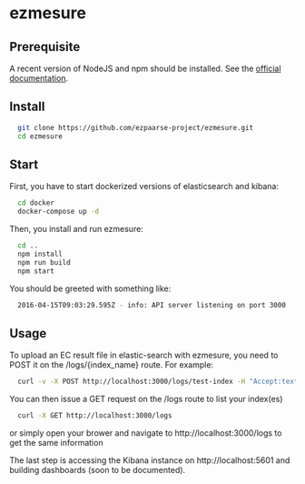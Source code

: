 # ezmesure

## Prerequisite
A recent version of NodeJS and npm should be installed.
See the [official documentation](https://nodejs.org/en/download/package-manager/).

## Install
```bash
  git clone https://github.com/ezpaarse-project/ezmesure.git
  cd ezmesure
```

## Start
First, you have to start dockerized versions of elasticsearch and kibana:
```bash
  cd docker
  docker-compose up -d
```

Then, you install and run ezmesure: 
```bash
  cd ..
  npm install
  npm run build
  npm start
```

You should be greeted with something like:
```bash
  2016-04-15T09:03:29.595Z - info: API server listening on port 3000
```

## Usage

To upload an EC result file in elastic-search with ezmesure, you need to POST it on the /logs/{index_name} route. For example:
```bash
  curl -v -X POST http://localhost:3000/logs/test-index -H "Accept:text/csv" -F "files[]=@114ee1d0_2016-03-31_10h53.job-ecs.csv"
```

You can then issue a GET request on the /logs route to list your index(es)
```bash
  curl -X GET http://localhost:3000/logs
```
or simply open your brower and navigate to http://localhost:3000/logs to get the same information

The last step is accessing the Kibana instance on http://localhost:5601 and building dashboards (soon to be documented).

